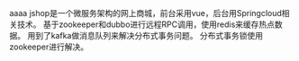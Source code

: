 aaaa
jshop是一个微服务架构的网上商城，前台采用vue，后台用Springcloud相关技术。
基于zookeeper和dubbo进行远程RPC调用，使用redis来缓存热点数据。
用到了kafka做消息队列来解决分布式事务问题。
分布式事务锁使用zookeeper进行解决。
